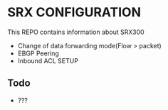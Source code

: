 SRX CONFIGURATION
=================

This REPO contains information about SRX300

- Change of data forwarding mode(Flow > packet)
- EBGP Peering
- Inbound ACL SETUP


Todo
---------
- ???

